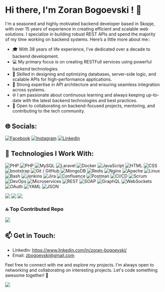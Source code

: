 # Hi there, I'm Zoran Bogoevski ! 👋
I'm a seasoned and highly motivated backend developer based in Skopje, with over 15 years of experience in creating 
efficient and scalable web solutions. I specialize in building robust REST APIs and spend the majority of my time working on backend systems. Here’s a little more about me::

- 🎓 With 38 years of life experience, I’ve dedicated over a decade to backend development.
- 💻 My primary focus is on creating RESTFull services using powerful backend technologies.
- 🌟 Skilled in designing and optimizing databases, server-side logic, and scalable APIs for high-performance 
  applications.
- 🔄 Strong expertise in API architecture and ensuring seamless integration across systems.
- 🌐 I am passionate about continuous learning and always keeping up-to-date with the latest backend technologies and 
  best practices.
- 🤝 Open to collaborating on backend-focused projects, mentoring, and contributing to the tech community.

## 🌐 Socials:
[![Facebook](https://img.shields.io/badge/Facebook-%231877F2.svg?logo=Facebook&logoColor=white)](https://facebook.com/Sefot) [![Instagram](https://img.shields.io/badge/Instagram-%23E4405F.svg?logo=Instagram&logoColor=white)](https://instagram.com/zoranshefot) [![LinkedIn](https://img.shields.io/badge/LinkedIn-%230077B5.svg?logo=linkedin&logoColor=white)]( https://www.linkedin.com/in/zoran-bogoevski/)

## 🔧 Technologies I Work With:

![PHP](https://img.shields.io/badge/-PHP-333333?style=for-the-badge&logo=php)
![PHP](https://img.shields.io/badge/-PHPOOP-333333?style=for-the-badge&logo=php)
![MySQL](https://img.shields.io/badge/-MySQL-333333?style=for-the-badge&logo=mysql)
![Laravel](https://img.shields.io/badge/-LARAVEL-333333?style=for-the-badge&logo=laravel)
![Docker](https://img.shields.io/badge/-DOCKER-333333?style=for-the-badge&logo=docker)
![JavaScript](https://img.shields.io/badge/-JavaScript-333333?style=for-the-badge&logo=javascript)
![HTML](https://img.shields.io/badge/-HTML-333333?style=for-the-badge&logo=html5)
![CSS](https://img.shields.io/badge/-CSS-333333?style=for-the-badge&logo=css3)
![bootstrap](https://img.shields.io/badge/-BOOTSTRAP-333333?style=for-the-badge&logo=bootstrap)
![Git / GitHub](https://img.shields.io/badge/-Git/GitHub-333333?style=for-the-badge&logo=github)
![MongoDB](https://img.shields.io/badge/-MongoDB-333333?style=for-the-badge&logo=mongodb)
![Redis](https://img.shields.io/badge/-Redis-333333?style=for-the-badge&logo=redis)
![Nginx](https://img.shields.io/badge/-Nginx-333333?style=for-the-badge&logo=nginx)
![Apache](https://img.shields.io/badge/-Apache-333333?style=for-the-badge&logo=apache)
![Linux](https://img.shields.io/badge/-Linux-333333?style=for-the-badge&logo=linux)
![Bash](https://img.shields.io/badge/-Bash-333333?style=for-the-badge&logo=gnu-bash)
![Jenkins](https://img.shields.io/badge/-Jenkins-333333?style=for-the-badge&logo=jenkins)
![Jira](https://img.shields.io/badge/-Jira-333333?style=for-the-badge&logo=jira)
![Confluence](https://img.shields.io/badge/-Confluence-333333?style=for-the-badge&logo=confluence)
![Postman](https://img.shields.io/badge/-Postman-333333?style=for-the-badge&logo=postman)
![CI/CD](https://img.shields.io/badge/-CI/CD-333333?style=for-the-badge&logo=jenkins)
![Scrum](https://img.shields.io/badge/-Scrum-333333?style=for-the-badge&logo=agile)
![DevOps](https://img.shields.io/badge/-DevOps-333333?style=for-the-badge&logo=devops)
![Microservices](https://img.shields.io/badge/-Microservices-333333?style=for-the-badge&logo=microservices)
![REST](https://img.shields.io/badge/-REST-333333?style=for-the-badge&logo=rest)
![SOAP](https://img.shields.io/badge/-SOAP-333333?style=for-the-badge&logo=soap)
![GraphQL](https://img.shields.io/badge/-GraphQL-333333?style=for-the-badge&logo=graphql)
![WebSockets](https://img.shields.io/badge/-WebSockets-333333?style=for-the-badge&logo=websocket)
![OAuth](https://img.shields.io/badge/-OAuth-333333?style=for-the-badge&logo=oauth)
![YAML](https://img.shields.io/badge/-YAML-333333?style=for-the-badge&logo=yaml)
![JSON](https://img.shields.io/badge/-JSON-333333?style=for-the-badge&logo=json)  


![](https://github-readme-stats.vercel.app/api?username=kalimeromk&theme=dracula&hide_border=false&include_all_commits=false&count_private=false)
![](https://github-readme-streak-stats.herokuapp.com/?user=kalimeromk&theme=dracula&hide_border=false)
![](https://github-readme-stats.vercel.app/api/top-langs/?username=kalimeromk&theme=dracula&hide_border=false&include_all_commits=false&count_private=false&layout=compact&card_width=445&langs_count=8)





### 🔝 Top Contributed Repo
![](https://github-contributor-stats.vercel.app/api?username=kalimeromk&limit=5&theme=dark&combine_all_yearly_contributions=true)

## 📫 Get in Touch:

- LinkedIn: https://www.linkedin.com/in/zoran-bogoevski/
- Email: zbogoevski@gmail.com

Feel free to connect with me and explore my projects. I'm always open to networking and collaborating on interesting projects. Let's code something awesome together! 🚀

[![](https://visitcount.itsvg.in/api?id=kalimeromk&icon=0&color=6)](https://visitcount.itsvg.in)
